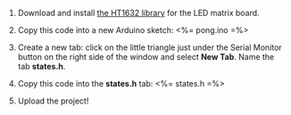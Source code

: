 1. Download and install [the HT1632 library](https://github.com/workshopweekend/HT1632/releases/download/v0.1/HT1632.zip) for the LED matrix board.

2. Copy this code into a new Arduino sketch:
    <%= pong.ino =%>

3. Create a new tab: click on the little triangle just under the Serial Monitor button on the right side of the window and select **New Tab**. Name the tab **states.h**.

4. Copy this code into the **states.h** tab:
    <%= states.h =%>

5. Upload the project!
